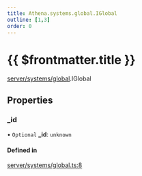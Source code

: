 ```yaml
---
title: Athena.systems.global.IGlobal
outline: [1,3]
order: 0
---
```


# {{ $frontmatter.title }}


[server/systems/global](../modules/server_systems_global.md).IGlobal

## Properties

### \_id

• `Optional` **\_id**: `unknown`

#### Defined in

[server/systems/global.ts:8](https://github.com/Stuyk/altv-athena/blob/46a95d3/src/core/server/systems/global.ts#L8)
